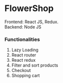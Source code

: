 # FlowerShop
Frontend: React JS, Redux.\
Backend: Node JS

### Functionalities
1. Lazy Loading
2. React router
3. React redux 
4. Filter and sort products
5. Checkout
6. Shopping cart
